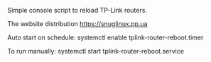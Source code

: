 Simple console script to reload TP-Link routers.

The website distribution https://snuglinux.pp.ua

Auto start on schedule: systemctl enable tplink-router-reboot.timer

To run manually: systemctl start tplink-router-reboot.service
